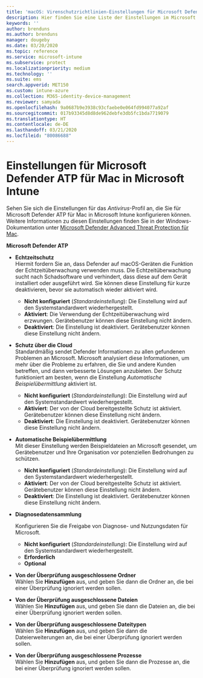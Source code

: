 ```yaml
---
title: 'macOS: Virenschutzrichtlinien-Einstellungen für Microsoft Defender Antivirus für Intune | Microsoft-Dokumentation'
description: Hier finden Sie eine Liste der Einstellungen im Microsoft Defender Antivirus-Profil für macOS. Dieses Profil gehört zur Virenschutzrichtlinie für Endpunktsicherheit für macOS in Microsoft Intune.
keywords: ''
author: brenduns
ms.author: brenduns
manager: dougeby
ms.date: 03/20/2020
ms.topic: reference
ms.service: microsoft-intune
ms.subservice: protect
ms.localizationpriority: medium
ms.technology: ''
ms.suite: ems
search.appverid: MET150
ms.custom: intune-azure
ms.collection: M365-identity-device-management
ms.reviewer: samyada
ms.openlocfilehash: 9a0687b9e3938c93cfaebe0e064fd994077a92af
ms.sourcegitcommit: 017b93345d8d8de962debfe3db5fc1bda7719079
ms.translationtype: HT
ms.contentlocale: de-DE
ms.lasthandoff: 03/21/2020
ms.locfileid: "80086688"
---
```

# <a name="settings-for-microsoft-defender-atp-for-mac-in-microsoft-intune"></a>Einstellungen für Microsoft Defender ATP für Mac in Microsoft Intune

Sehen Sie sich die Einstellungen für das *Antivirus*-Profil an, die Sie für Microsoft Defender ATP für Mac in Microsoft Intune konfigurieren können. Weitere Informationen zu diesen Einstellungen finden Sie in der Windows-Dokumentation unter [Microsoft Defender Advanced Threat Protection für Mac](https://docs.microsoft.com/windows/security/threat-protection/microsoft-defender-atp/microsoft-defender-atp-mac).

**Microsoft Defender ATP**

- **Echtzeitschutz**  
  Hiermit fordern Sie an, dass Defender auf macOS-Geräten die Funktion der Echtzeitüberwachung verwenden muss. Die Echtzeitüberwachung sucht nach Schadsoftware und verhindert, dass diese auf dem Gerät installiert oder ausgeführt wird. Sie können diese Einstellung für kurze deaktivieren, bevor sie automatisch wieder aktiviert wird.

  - **Nicht konfiguriert** (*Standardeinstellung*): Die Einstellung wird auf den Systemstandardwert wiederhergestellt.
  - **Aktiviert**: Die Verwendung der Echtzeitüberwachung wird erzwungen. Gerätebenutzer können diese Einstellung nicht ändern.
  - **Deaktiviert**: Die Einstellung ist deaktiviert. Gerätebenutzer können diese Einstellung nicht ändern.

- **Schutz über die Cloud**  
  Standardmäßig sendet Defender Informationen zu allen gefundenen Problemen an Microsoft. Microsoft analysiert diese Informationen, um mehr über die Probleme zu erfahren, die Sie und andere Kunden betreffen, und dann verbesserte Lösungen anzubieten. Der Schutz funktioniert am besten, wenn die Einstellung *Automatische Beispielübermittlung* aktiviert ist.

  - **Nicht konfiguriert** (*Standardeinstellung*): Die Einstellung wird auf den Systemstandardwert wiederhergestellt.
  - **Aktiviert**: Der von der Cloud bereitgestellte Schutz ist aktiviert. Gerätebenutzer können diese Einstellung nicht ändern.
  - **Deaktiviert**: Die Einstellung ist deaktiviert. Gerätebenutzer können diese Einstellung nicht ändern.

- **Automatische Beispielübermittlung**  
  Mit dieser Einstellung werden Beispieldateien an Microsoft gesendet, um Gerätebenutzer und Ihre Organisation vor potenziellen Bedrohungen zu schützen.

  - **Nicht konfiguriert** (*Standardeinstellung*): Die Einstellung wird auf den Systemstandardwert wiederhergestellt.
  - **Aktiviert**: Der von der Cloud bereitgestellte Schutz ist aktiviert.  Gerätebenutzer können diese Einstellung nicht ändern.
  - **Deaktiviert**: Die Einstellung ist deaktiviert. Gerätebenutzer können diese Einstellung nicht ändern.

- **Diagnosedatensammlung**

  Konfigurieren Sie die Freigabe von Diagnose- und Nutzungsdaten für Microsoft.

  - **Nicht konfiguriert** (*Standardeinstellung*): Die Einstellung wird auf den Systemstandardwert wiederhergestellt.
  - **Erforderlich**
  - **Optional**

- **Von der Überprüfung ausgeschlossene Ordner**  
  Wählen Sie **Hinzufügen** aus, und geben Sie dann die Ordner an, die bei einer Überprüfung ignoriert werden sollen.

- **Von der Überprüfung ausgeschlossene Dateien**  
  Wählen Sie **Hinzufügen** aus, und geben Sie dann die Dateien an, die bei einer Überprüfung ignoriert werden sollen.

- **Von der Überprüfung ausgeschlossene Dateitypen**  
  Wählen Sie **Hinzufügen** aus, und geben Sie dann die Dateierweiterungen an, die bei einer Überprüfung ignoriert werden sollen.

- **Von der Überprüfung ausgeschlossene Prozesse**  
  Wählen Sie **Hinzufügen** aus, und geben Sie dann die Prozesse an, die bei einer Überprüfung ignoriert werden sollen.
